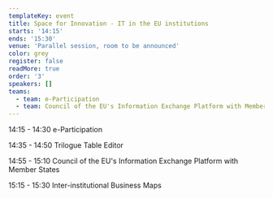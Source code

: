 ```yaml
---
templateKey: event
title: Space for Innovation - IT in the EU institutions
starts: '14:15'
ends: '15:30'
venue: 'Parallel session, room to be announced'
color: grey
register: false
readMore: true
order: '3'
speakers: []
teams:
  - team: e-Participation
  - team: Council of the EU's Information Exchange Platform with Member States
---
```

14:15 - 14:30 e-Participation

14:35 - 14:50 Trilogue Table Editor

14:55 - 15:10 Council of the EU's Information Exchange Platform with Member States
	

15:15 - 15:30 Inter-institutional Business Maps
